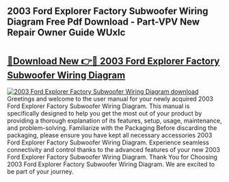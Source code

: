 ## 2003 Ford Explorer Factory Subwoofer Wiring Diagram Free Pdf Download - Part-VPV New Repair Owner Guide WUxlc

# <h2><a href="http://dflaj14.blite.top/?on=2003+Ford+Explorer+Factory+Subwoofer+Wiring+Diagram">🔗Download New 👉🔴 2003 Ford Explorer Factory Subwoofer Wiring Diagram</a></h2>

[![2003 Ford Explorer Factory Subwoofer Wiring Diagram download](https://i.imgur.com/lujVjoI.png)](http://dflaj14.blite.top/?on=2003+Ford+Explorer+Factory+Subwoofer+Wiring+Diagram)
Greetings and welcome to the user manual for your newly acquired 2003 Ford Explorer Factory Subwoofer Wiring Diagram. This manual is specifically designed to help you get the most out of your product by providing a thorough explanation of its features, setup, usage, maintenance, and problem-solving. Familiarize with the Packaging Before discarding the packaging, please ensure you have kept all necessary accessories 2003 Ford Explorer Factory Subwoofer Wiring Diagram. Experience seamless connectivity and control thanks to the advanced features of your new 2003 Ford Explorer Factory Subwoofer Wiring Diagram. Thank You for Choosing 2003 Ford Explorer Factory Subwoofer Wiring Diagram. We are excited to be part of your journey.
